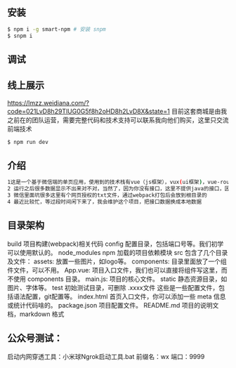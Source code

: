
## 安装

```bash
$ npm i -g smart-npm # 安装 snpm
$ snpm i
```

## 调试

## 线上展示
https://lmzz.weidiana.com/?code=021LvD8h29TlUG0G5f8h2oHD8h2LvD8X&state=1
目前这套商城是由我之前在的团队运营，需要完整代码和技术支持可以联系我向他们购买，这里只交流前端技术

```bash
$ npm run dev
```
## 介绍

```bash
1这是一个基于微信端的单页应用，使用到的技术栈有vue（js框架），vux(ui框架)，vue-router(路由)，VueResource(http插件),适合初学者学习
2 运行之后很多数据显示不出来对不对，当然了，因为你没有接口，这里不提供java的接口，因为那不是我做的，我也不会，抱歉了数据这块接口自己搞定，这里只提供代码演示。如果实在需要接口，可以加我扣扣私聊。
3 微信里面坑很多这里有个网页授权的txt文件，通过webpack打包后会放到根目录的
4 最近比较忙，等过段时间闲下来了，我会维护这个项目，把接口数据换成本地数据

```
## 目录架构
build	项目构建(webpack)相关代码
config	配置目录，包括端口号等。我们初学可以使用默认的。
node_modules	npm 加载的项目依赖模块
src	
包含了几个目录及文件：
assets: 放置一些图片，如logo等。
components: 目录里面放了一个组件文件，可以不用。
App.vue: 项目入口文件，我们也可以直接将组件写这里，而不使用 components 目录。
main.js: 项目的核心文件。
static	静态资源目录，如图片、字体等。
test	初始测试目录，可删除
.xxxx文件	这些是一些配置文件，包括语法配置，git配置等。
index.html	首页入口文件，你可以添加一些 meta 信息或统计代码啥的。
package.json	项目配置文件。
README.md	项目的说明文档，markdown 格式

## 公众号测试：
启动内网穿透工具：小米球Ngrok启动工具.bat
前缀名：wx
端口：9999
